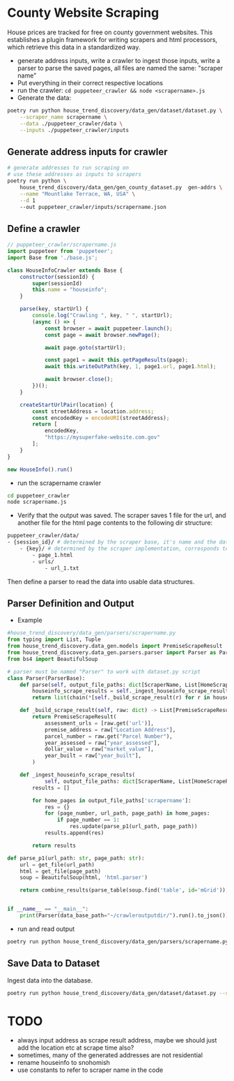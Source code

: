 # County Website Scraping

House prices are tracked for free on county government websites. This establishes a plugin framework for writing scrapers
and html processors, which retrieve this data in a standardized way.

- generate address inputs, write a crawler to ingest those inputs, write a parser to parse the saved pages, all files are named the same: "scraper name"
- Put everything in their correct respective locations
- run the crawler: `cd puppeteer_crawler && node <scrapername>.js`
- Generate the data:
```sh
poetry run python house_trend_discovery/data_gen/dataset/dataset.py \
    --scraper_name scrapername \
    --data ./puppeteer_crawler/data \
    --inputs ./puppeteer_crawler/inputs
```

## Generate address inputs for crawler
```sh
# generate addresses to run scraping on
# use these addresses as inputs to scrapers
poetry run python \
    house_trend_discovery/data_gen/gen_county_dataset.py  gen-addrs \
    --name "Mountlake Terrace, WA, USA" \
    --d 1
    --out puppeteer_crawler/inputs/scrapername.json
```

## Define a crawler
```js
// puppeteer_crawler/scrapername.js
import puppeteer from 'puppeteer';
import Base from './base.js';

class HouseInfoCrawler extends Base {
    constructor(sessionId) {
        super(sessionId)
        this.name = "houseinfo";
    }

    parse(key, startUrl) {
        console.log("Crawling ", key, " ", startUrl);
        (async () => {
            const browser = await puppeteer.launch();
            const page = await browser.newPage();

            await page.goto(startUrl);

            const page1 = await this.getPageResults(page);
            await this.writeOutPath(key, 1, page1.url, page1.html);

            await browser.close();
        })();
    }

    createStartUrlPair(location) {
        const streetAddress = location.address;
        const encodedKey = encodeURI(streetAddress);
        return [
            encodedKey,
            "https://mysuperfake-website.com.gov"
        ];
    }
}

new HouseInfo().run()
```

- run the scrapername crawler
```sh
cd puppeteer_crawler
node scrapername.js
```

- Verify that the output was saved. The scraper saves 1 file for the url, and another file for the html page contents to the following dir structure:
```sh
puppeteer_crawler/data/
- {session_id}/ # determined by the scraper base, it's name and the date, scrapername-12347879
    - {key}/ # determined by the scraper implementation, corresponds to an individual house, encodedKey
        - page_1.html
        - urls/
            - url_1.txt
```

Then define a parser to read the data into usable data structures.

## Parser Definition and Output

- Example
```python
#house_trend_discovery/data_gen/parsers/scrapername.py
from typing import List, Tuple
from house_trend_discovery.data_gen.models import PremiseScrapeResult
from house_trend_discovery.data_gen.parsers.parser import Parser as ParserBase, ScraperName, HomeScrapeResults
from bs4 import BeautifulSoup

# parser must be named "Parser" to work with dataset.py script
class Parser(ParserBase):
    def parse(self, output_file_paths: dict[ScraperName, List[HomeScrapeResults]]) -> List[PremiseScrapeResult]:
        houseinfo_scrape_results = self._ingest_houseinfo_scrape_results(output_file_paths)
        return list(chain(*[self._build_scrape_result(r) for r in houseinfo_scrape_results]))

    def _build_scrape_result(self, raw: dict) -> List[PremiseScrapeResult]:
        return PremiseScrapeResult(
            assessment_urls = [raw.get('url')],
            premise_address = raw["Location Address"],
            parcel_number = raw.get("Parcel Number"),
            year_assessed = raw["year_assessed"],
            dollar_value = raw["market_value"],
            year_built = raw["year_built"],
        )

    def _ingest_houseinfo_scrape_results(
            self, output_file_paths: dict[ScraperName, List[HomeScrapeResults]]) -> List[dict]:
        results = []

        for home_pages in output_file_paths['scrapername']:
            res = {}
            for (page_number, url_path, page_path) in home_pages:
                if page_number == 1:
                    res.update(parse_p1(url_path, page_path))
            results.append(res)

        return results

def parse_p1(url_path: str, page_path: str):
    url = get_file(url_path)
    html = get_file(page_path)
    soup = BeautifulSoup(html, 'html.parser')

    return combine_results(parse_table(soup.find('table', id='mGrid')), {'url':url})


if __name__ == "__main__":
    print(Parser(data_base_path="~/crawleroutputdir/").run().to_json())
```

- run and read output
```sh
poetry run python house_trend_discovery/data_gen/parsers/scrapername.py | jq
```

## Save Data to Dataset

Ingest data into the database.
```sh
poetry run python house_trend_discovery/data_gen/dataset/dataset.py --scraper_name scrapername
```

# TODO

- always input address as scrape result address, maybe we should just add the location etc at scrape time also?
- sometimes, many of the generated addresses are not residential
- rename houseinfo to snohomish
- use constants to refer to scraper name in the code
